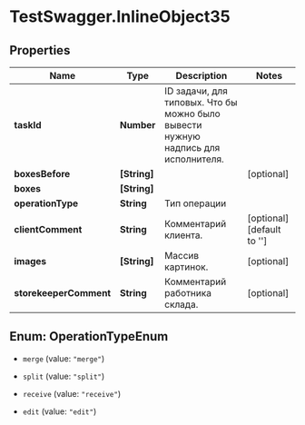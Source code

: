 # TestSwagger.InlineObject35

## Properties

Name | Type | Description | Notes
------------ | ------------- | ------------- | -------------
**taskId** | **Number** | ID задачи, для типовых. Что бы можно было вывести нужную надпись для исполнителя. | 
**boxesBefore** | **[String]** |  | [optional] 
**boxes** | **[String]** |  | 
**operationType** | **String** | Тип операции | 
**clientComment** | **String** | Комментарий клиента. | [optional] [default to &#39;&#39;]
**images** | **[String]** | Массив картинок. | [optional] 
**storekeeperComment** | **String** | Комментарий работника склада. | [optional] 



## Enum: OperationTypeEnum


* `merge` (value: `"merge"`)

* `split` (value: `"split"`)

* `receive` (value: `"receive"`)

* `edit` (value: `"edit"`)




